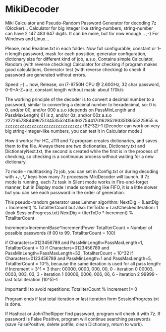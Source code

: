 # MikiDecoder
Miki Calculator and Pseudo-Random Password Generator for decoding 7z (Qlocker)...
Calculator for big integer like string-numbers, string-number can have 2 147 483 647 digits. It can be more, but for now enough... ;-)
For Windows and Linux...

Please, read Readme.txt in each folder.
Now full configurable, constant or 1-n length password, mask for each possition, generator configuration, dictionary size for different kind of job, a.s.o,
Contains simple Calculator, Random (with reverse checking) Calculator for checking if program makes good calculations, Generator test (with reverse checking) to check
if password are generated without errors.

Speed ;-)... now, Release, on i7-9750H CPU @ 2.60GHz, 32 char password, 0-9+A-Z+a-z, constant length without mask:
about 170k/s

The working principle of the decoder is to convert a decimal number to a password, similar to converting a decimal number to hexadecimal, so:
0  is 0, and/or 00, and/or 000 a.s.o (depends on PassMinLength and PassMaxLength)
61 is z, and/or 0z, and/or 00z a.s.o
2272657884496751345355241563627544170162852933518655225855 is zzzzzzzzzzzzzzzzzzzzzzzzzzzzzzzz (62^32)-1
(Decoder can work on very big string-integer-like numbers, you can test it in Calculator mode.)

How it works:
For HC, JTR and 7z program creates dictionaries, and saves them to the file.
Always there are two dictionaries, Dictionary.txt and DictionaryNext.txt, the second is created while the first is in the process of checking, 
so checking is a continuous process without waiting for a new dictionary.

7z mode - multitasking 7z job, you can set in Config.txt or during decoding with +,-,*,/ keys how many 7z processes MikiDecoder will launch.
If 7z mode is running, each 7z task in Silent mode works in Fire-and-forget manner, but in Display mode I made something like FIFO, it is a little slower
but you can see each password in the order of generation.

This pseudo-random generator uses Lehmer algorithm: NextDig = (LastDig + Increment) % TotalIterCount
but also:
IterToDo = LastCheckedIteration+1 (look SessionProgress.txt)
NextDig = (IterToDo * Increment) % TotalIterCount

Increment=IncrementBase^IncrementPower
TotalIterCount = Number of possible passwords (if 00 to 99, TotalIterCount = 100)

if Characters=0123456789 and PassMinLength=PassMaxLength=1, TotalIterCount = 10
if Characters=0123456789 and PassMinLength=PassMaxLength=32, TotalIterCount = 10^32
if Characters=0123456789 and PassMinLength=1 and PassMaxLength=5, TotalIterCount = 10^5, because the same iteration is used for all pass length:
if Increment = 3^1 = 3 then:
	00000, 0000, 000, 00, 0 - iteration 0
	00003, 0003, 003, 03, 3 - iteration 1
	00006, 0006, 006, 06, 6 - iteration 2
	99999                   - last total iteration (10^5)-1
	
Important!!! to avoid repetitions: TotalIterCount % Increment != 0

Program ends if last total iteration or last iteration form SessionProgress.txt is done.

If Hashcat or JohnTheRipper find password, program will check it with 7z. If password is False Positive, program will continue searching passwords (save FalsePositive, delete potfile, clean Dictionary, return to work).
